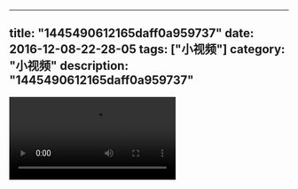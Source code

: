
---
title: "1445490612165daff0a959737"
date: 2016-12-08-22-28-05
tags: ["小视频"]
category: "小视频"
description: "1445490612165daff0a959737"
---
<video src="http://ohtsqip0g.bkt.clouddn.com/1445490612165daff0a959737.mp4" controls="controls"></video>
